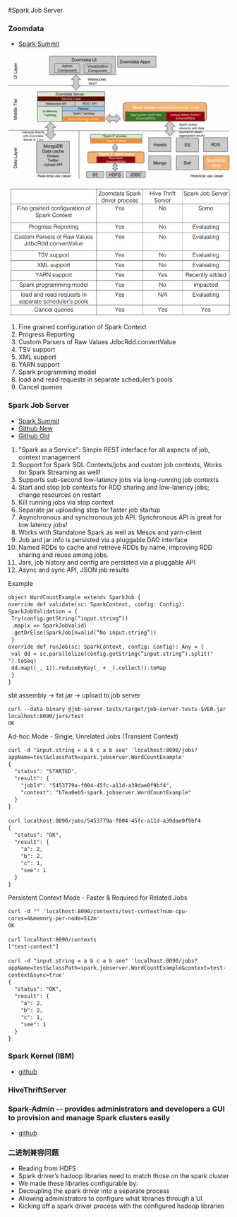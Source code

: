 #Spark Job Server

### Zoomdata
- [Spark Summit](http://spark-summit.org/wp-content/uploads/2015/03/SSE15-14-Zoomdata-Alarcon.pdf)

![](/images/spark_job_server_arch.png)

![](/images/spark_job_server_remoting.png)

1. Fine grained configuration of Spark Context
2. Progress Reporting
3. Custom Parsers of Raw Values JdbcRdd.convertValue
4. TSV support
5. XML support
6. YARN support
7. Spark programming model
8. load and read requests in separate scheduler’s pools
9. Cancel queries


### Spark Job Server
- [Spark Summit](http://spark-summit.org/wp-content/uploads/2014/07/Spark-Job-Server-Easy-Spark-Job-Management-Chan-Chu.pdf)
- [Github New](https://github.com/spark-jobserver/spark-jobserver)
- [Github Old](http://github.com/ooyala/spark-jobserver)

1. "Spark as a Service": Simple REST interface for all aspects of job, context management
2. Support for Spark SQL Contexts/jobs and custom job contexts, Works for Spark Streaming as well!
3. Supports sub-second low-latency jobs via long-running job contexts
4. Start and stop job contexts for RDD sharing and low-latency jobs; change resources on restart
5. Kill running jobs via stop context
6. Separate jar uploading step for faster job startup
7. Asynchronous and synchronous job API. Synchronous API is great for low latency jobs!
8. Works with Standalone Spark as well as Mesos and yarn-client
9. Job and jar info is persisted via a pluggable DAO interface
10. Named RDDs to cache and retrieve RDDs by name, improving RDD sharing and reuse among jobs.
11. Jars, job history and config are persisted via a pluggable API
12. Async and sync API, JSON job results

Example

    object WordCountExample extends SparkJob {
    override def validate(sc: SparkContext, config: Config): SparkJobValidation = {
     Try(config.getString(“input.string”))
     .map(x => SparkJobValid)
     .getOrElse(SparkJobInvalid(“No input.string”))
     }
    override def runJob(sc: SparkContext, config: Config): Any = {
     val dd = sc.parallelize(config.getString(“input.string”).split(" ").toSeq)
     dd.map((_, 1)).reduceByKey(_ + _).collect().toMap
     }
    }

sbt assembly -> fat jar -> upload to job server

    curl --data-binary @job-server-tests/target/job-server-tests-$VER.jar localhost:8090/jars/test
    OK

Ad-hoc Mode - Single, Unrelated Jobs (Transient Context)

    curl -d "input.string = a b c a b see" 'localhost:8090/jobs?appName=test&classPath=spark.jobserver.WordCountExample'
    {
      "status": "STARTED",
      "result": {
        "jobId": "5453779a-f004-45fc-a11d-a39dae0f9bf4",
        "context": "b7ea0eb5-spark.jobserver.WordCountExample"
      }
    }

    curl localhost:8090/jobs/5453779a-f004-45fc-a11d-a39dae0f9bf4
    {
      "status": "OK",
      "result": {
        "a": 2,
        "b": 2,
        "c": 1,
        "see": 1
      }
    }

Persistent Context Mode - Faster & Required for Related Jobs

    curl -d "" 'localhost:8090/contexts/test-context?num-cpu-cores=4&memory-per-node=512m'
    OK

    curl localhost:8090/contexts
    ["test-context"]

    curl -d "input.string = a b c a b see" 'localhost:8090/jobs?appName=test&classPath=spark.jobserver.WordCountExample&context=test-context&sync=true'
    {
      "status": "OK",
      "result": {
        "a": 2,
        "b": 2,
        "c": 1,
        "see": 1
      }
    }

### Spark Kernel (IBM)
- [github](https://github.com/ibm-et/spark-kernel)


### HiveThriftServer


### Spark-Admin -- provides administrators and developers a GUI to provision and manage Spark clusters easily
- [github](https://github.com/adatao/adatao-admin)


### 二进制兼容问题
- Reading from HDFS
- Spark driver’s hadoop libraries need to match those on the spark cluster
- We made these libraries configurable by:
- Decoupling the spark driver into a separate process
- Allowing administrators to configure what libraries through a UI
- Kicking off a spark driver process with the configured hadoop libraries



